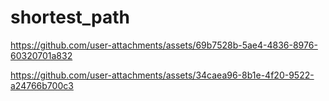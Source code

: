 # shortest_path

https://github.com/user-attachments/assets/69b7528b-5ae4-4836-8976-60320701a832

https://github.com/user-attachments/assets/34caea96-8b1e-4f20-9522-a24766b700c3




